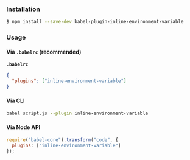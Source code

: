 ### Installation

```sh
$ npm install --save-dev babel-plugin-inline-environment-variable
```

### Usage

#### Via `.babelrc` (recommended)

**`.babelrc`**

```json
{
  "plugins": ["inline-environment-variable"]
}
```

#### Via CLI

```sh
babel script.js --plugin inline-environment-variable
```

#### Via Node API

```js
require("babel-core").transform("code", {
  plugins: ["inline-environment-variable"]
});
```
